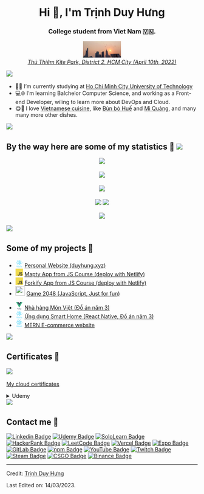 <h1 align="center">Hi 👋, I'm Trịnh Duy Hưng</h1>
<h3 align="center">College student from Viet Nam 🇻🇳. </h3>

<p align="center">
<!--   <img src="./Pictures/bitexco.jpg" style="max-width: 100px;"> -->
  <img src="./Pictures/twilight.jpg" style="max-width: 100px;">
  <br/>
<!--   <a href="https://goo.gl/maps/ZaKP4pWC1drZwviH6"><i>Thủ Thiêm Kite Park, District 2, HCM City (14/03/2022)</i></a> -->
  <a href="https://goo.gl/maps/ZaKP4pWC1drZwviH6"><i>Thủ Thiêm Kite Park, District 2, HCM City (April 10th, 2022)</i></a>
<!--   [Ho Chi Minh City University of Technology](https://goo.gl/maps/ZaKP4pWC1drZwviH6)  -->
</p>
  
<img src="https://user-images.githubusercontent.com/73097560/115834477-dbab4500-a447-11eb-908a-139a6edaec5c.gif">

- 📖🏫 I’m currently studying at [Ho Chi Minh City University of Technology](https://www.google.com/search?q=Ho+Chi+Minh+City+University+of+Technology) 
- 💻🌐 I’m learning Balchelor Computer Science, and working as a Front-end Developer, wiling to learn more about DevOps and Cloud.
- 😋🥗 I love [Vietnamese cuisine](https://www.google.com/search?client=firefox-b-d&q=vietnam+cuisine), like [Bún bò Huế](https://www.google.com/search?q=b%C3%BAn+b%C3%B2+hu%E1%BA%BF) and [Mì Quảng](https://www.google.com/search?q=m%C3%AC+qu%E1%BA%A3ng), and many many more other dishes.



<img src="https://user-images.githubusercontent.com/73097560/115834477-dbab4500-a447-11eb-908a-139a6edaec5c.gif">

## By the way here are some of my statistics 🚀  <img src="https://komarev.com/ghpvc/?username=HUNG-rushb">
<p align="center">
  
<!--   ![DuyHung's github stats](https://github-readme-stats.vercel.app/api?username=HUNG-rushb&show_icons=true&theme=tokyonight) -->
<!--   <img src="https://github-readme-stats.vercel.app/api?username=HUNG-rushb&show_icons=true&theme=tokyonight" /> -->
<!--   <img src="https://hung-git-stat2.vercel.app/api?username=HUNG-rushb&show_icons=true&theme=tokyonight" /> -->
   <img src="https://github.com/HUNG-rushb/hung-stat-vip/blob/master/generated/overview.svg"/>
   
  </br>
  </br>
  
  <img src="https://github-readme-streak-stats.herokuapp.com?user=HUNG-rushb&theme=react&hide_border=true&border_radius=5.5&date_format=M%20j%5B%2C%20Y%5D"/>
<!--   <img src="https://hung-streak-stat.herokuapp.com/?user=HUNG-rushb&theme=tokyonight"/> -->
   
  </br>
  </br>
  
   <img src="https://awesome-github-stats.azurewebsites.net/user-stats/HUNG-rushb?cardType=level-alternate&theme=react&preferLogin=true"/>
  
  </br>
  </br>

<!--   <img src="https://github-readme-stats.vercel.app/api/top-langs/?username=HUNG-rushb&theme=tokyonight&layout=compact&langs_count=10" /> -->
<!--   <img src="https://hung-git-stat2.vercel.app/api/top-langs/?username=HUNG-rushb&theme=tokyonight&layout=compact&langs_count=10" /> -->
  <img src="https://github.com/HUNG-rushb/hung-stat-vip/blob/master/generated/languages.svg"/>
  <img src="https://github-profile-trophy.vercel.app/?username=HUNG-rushb&theme=discord&row=2&column=4" />
  
<!--   <img src="https://github-profile-trophy.vercel.app/?username=HUNG-rushb&theme=tokyonight&rank=SECRET,S,AA,A&row=2&column=3" /> -->
  
  </br>
  </br>
  

  <img src="https://github-readme-activity-graph.cyclic.app/graph?username=HUNG-rushb&theme=react" />
<!--   <img src="https://activity-graph.herokuapp.com/graph?username=HUNG-rushb&theme=react-dark" /> -->
<!--   <img src="https://activity-graph.herokuapp.com/graph?username=HUNG-rushb&bg_color=1F222E&color=F8D866&line=F85D7F&point=FFFFFF" /> -->
  
</p>

<img src="https://user-images.githubusercontent.com/73097560/115834477-dbab4500-a447-11eb-908a-139a6edaec5c.gif">


  
<!-- ## Finished or Learning Course 🎓
<details>
    <summary>Web (Udemy)</summary><br/>

-  <img src="https://raw.githubusercontent.com/devicons/devicon/master/icons/html5/html5-original-wordmark.svg" width="20" height="20"/> [Build Responsive Real-World Websites with HTML and CSS](https://www.udemy.com/course/design-and-develop-a-killer-website-with-html5-and-css3/)
-  <img src="https://raw.githubusercontent.com/devicons/devicon/master/icons/css3/css3-original-wordmark.svg" width="20" height="20"/> [CSS - The Complete Guide 2022 (incl. Flexbox, Grid & Sass)](https://www.udemy.com/course/css-the-complete-guide-incl-flexbox-grid-sass/)
-  <img src="https://raw.githubusercontent.com/devicons/devicon/master/icons/sass/sass-original.svg" width="20" height="20"/> [Advanced CSS and Sass: Flexbox, Grid, Animations and More!](https://www.udemy.com/course/advanced-css-and-sass/)
-  <img src="https://raw.githubusercontent.com/devicons/devicon/master/icons/mysql/mysql-original-wordmark.svg"  width="20" height="20"/> [The Ultimate MySQL Bootcamp: Go from SQL Beginner to Expert](https://www.udemy.com/course/the-ultimate-mysql-bootcamp-go-from-sql-beginner-to-expert/)
-  <img src="https://raw.githubusercontent.com/devicons/devicon/master/icons/nodejs/nodejs-original-wordmark.svg" width="20" height="20"/>  <img src="https://raw.githubusercontent.com/devicons/devicon/master/icons/mongodb/mongodb-original-wordmark.svg"  width="20" height="20"/> <img src="https://raw.githubusercontent.com/devicons/devicon/master/icons/express/express-original-wordmark.svg" width="20" height="20"/> [Node.js, Express, MongoDB & More: The Complete Bootcamp 2022](https://www.udemy.com/course/nodejs-express-mongodb-bootcamp/)
-  <img src="https://raw.githubusercontent.com/devicons/devicon/master/icons/javascript/javascript-original.svg"  width="20" height="20"/> [The Complete JavaScript Course 2022: From Zero to Expert!](https://www.udemy.com/course/the-complete-javascript-course/)
-  <img src="https://raw.githubusercontent.com/devicons/devicon/master/icons/typescript/typescript-original.svg"  width="20" height="20"/> [Understanding TypeScript - 2022 Edition](https://www.udemy.com/course/understanding-typescript/)
-  <img src="https://raw.githubusercontent.com/devicons/devicon/master/icons/react/react-original-wordmark.svg"  width="20" height="20"/> [React - The Complete Guide (incl Hooks, React Router, Redux)](https://www.udemy.com/course/react-the-complete-guide-incl-redux/)
-  <img src="https://raw.githubusercontent.com/devicons/devicon/master/icons/vuejs/vuejs-original-wordmark.svg"  width="20" height="20"/> [Vue - The Complete Guide (incl. Router & Composition API)](https://www.udemy.com/course/vuejs-2-the-complete-guide/)
-  <img src="https://raw.githubusercontent.com/devicons/devicon/master/icons/docker/docker-original-wordmark.svg"  width="20" height="20"/> <img src="https://www.vectorlogo.zone/logos/kubernetes/kubernetes-icon.svg"  width="20" height="20"/> [Docker & Kubernetes: The Practical Guide [2022 Edition]](https://www.udemy.com/course/docker-kubernetes-the-practical-guide/)
  
 </details>
 
 <details>
    <summary>Mobile (Udemy)</summary><br/>

-  <img src="https://reactnative.dev/img/header_logo.svg"  width="20" height="20"/> [React Native - The Practical Guide](https://www.udemy.com/course/react-native-the-practical-guide/)
  
 </details>

<img src="https://user-images.githubusercontent.com/73097560/115834477-dbab4500-a447-11eb-908a-139a6edaec5c.gif"> -->

## Some of my projects 📁
- <img src="https://raw.githubusercontent.com/devicons/devicon/master/icons/react/react-original-wordmark.svg"  width="20" height="20"/> [Personal Website (duyhung.xyz)](https://duyhung.xyz)
- <img src="https://raw.githubusercontent.com/devicons/devicon/master/icons/javascript/javascript-original.svg"  width="20" height="20"/> [Mapty App from JS Course (deploy with Netlify)](https://java-script-learning.vercel.app/)
- <img src="https://raw.githubusercontent.com/devicons/devicon/master/icons/javascript/javascript-original.svg"  width="20" height="20"/> [Forkify App from JS Course (deploy with Netlify)](https://cool-souffle-b27fbd.netlify.app/)
- <img src="https://play-lh.googleusercontent.com/PqQTAYAzJII7d8VJbHSp3HVbKdmCl0iVSLZ1uzuvNPX5bJnrhWE9tAz_XQuEvGULg50"  width="25" height="25"/> [Game 2048 (JavaScript, Just for fun)](https://glittery-sundae-df68ef.netlify.app/)
<!-- - https://2048-hung.vercel.app -->
<!-- - <img src="https://raw.githubusercontent.com/devicons/devicon/master/icons/vuejs/vuejs-original-wordmark.svg"  width="20" height="20"/> [Nhà hàng Món Việt (Đồ án năm 3)](https://project-software-technology-bku-2021.vercel.app/home) -->
- <img src="https://raw.githubusercontent.com/devicons/devicon/master/icons/vuejs/vuejs-original-wordmark.svg"  width="20" height="20"/> [Nhà hàng Món Việt (Đồ án năm 3)](https://sparkly-piroshki-7d4c5d.netlify.app)
- <img src="https://raw.githubusercontent.com/devicons/devicon/master/icons/react/react-original-wordmark.svg"  width="20" height="20"/> [Ứng dụng Smart Home (React Native, Đồ án năm 3)](https://expo.dev/@hung.trinhrushbcyka/smart-home?serviceType=classic&distribution=expo-go)
- <img src="https://raw.githubusercontent.com/devicons/devicon/master/icons/react/react-original-wordmark.svg"  width="20" height="20"/> [MERN E-commerce website](https://hungmernshop.herokuapp.com/)



<img src="https://user-images.githubusercontent.com/73097560/115834477-dbab4500-a447-11eb-908a-139a6edaec5c.gif">

## Certificates 📜
[![](https://skillicons.dev/icons?i=aws,azure&perline=3)](https://www.credly.com/users/duy-hung-trinh)

[My cloud certificates](https://www.credly.com/users/duy-hung-trinh)

<!-- [![My Skills](https://skillicons.dev/icons?i=aws,gcp,azure,react,vue,flutter&perline=3)](https://skillicons.dev) -->


<details>
    <summary>Udemy</summary><br/>
  
-  [Git](https://www.udemy.com/certificate/UC-fec869f1-cb48-4a03-b2d1-3930b8717953/)
-  [Web design](https://www.udemy.com/certificate/UC-b9d97781-7eab-486c-bcfb-b1aba8036025/)
-  [ReactJS](https://www.udemy.com/certificate/UC-7868e56b-d41c-42bf-88e4-cf58d43eaea5/)
-  [JavaScript](https://www.udemy.com/certificate/UC-130f9471-7466-4357-8715-3a090a250901/)
-  [CSS](https://drive.google.com/file/d/1SLIl2w9MLHn-ELcM0HpfEIYhYHn_L1mp/view?usp=sharing)
<!-- -  [Styled Components](https://drive.google.com/file/d/1KQJoUJz_ONAFh11VgKoh0e17O837C-W-/view?usp=sharing) -->
</details>
  
  <!-- 
<details>
    <summary>Amazon Web Service</summary><br/>
  
-  [AWS Cloud Practitioner CLF-01](https://drive.google.com/file/d/1l4YLX_M5P5fUCzPv_p6tA5UTB3DjzpZ5/view?usp=sharing)
  
</details>

<details>
    <summary>Microsoft Azure</summary><br/>
  
-  [Azure Fundamentals AZ-900](https://drive.google.com/file/d/1PNijNlGxvb1ZxjG-MoQT6gXi-89FLwGb/view?usp=sharing)
  
</details> -->
 




<img src="https://user-images.githubusercontent.com/73097560/115834477-dbab4500-a447-11eb-908a-139a6edaec5c.gif">

## Contact me 📇

<!-- [![Facebook Badge](https://img.shields.io/badge/Facebook-1877F2?style=for-the-badge&logo=facebook&logoColor=white)](https://www.facebook.com/duyhung.chase/) -->
<!-- [![Reddit Badge](https://img.shields.io/badge/Reddit-FF4500?style=for-the-badge&logo=reddit&logoColor=white)](https://www.reddit.com/user/DuyHungVN) -->
[![Linkedin Badge](https://img.shields.io/badge/LinkedIn-0077B5?style=for-the-badge&logo=linkedin&logoColor=white)](https://www.linkedin.com/in/hayden-trinh/)
[![Udemy Badge](https://img.shields.io/badge/Udemy-EC5252?style=for-the-badge&logo=Udemy&logoColor=white)](https://www.udemy.com/user/hung-trinh-19/)
[![SoloLearn Badge](https://img.shields.io/badge/-Sololearn-3a464b?style=for-the-badge&logo=Sololearn&logoColor=white)](https://www.sololearn.com/profile/14650943)
[![HackerRank Badge](https://img.shields.io/badge/-Hackerrank-2EC866?style=for-the-badge&logo=HackerRank&logoColor=white)](https://www.hackerrank.com/tdhtp2016)
[![LeetCode Badge](https://img.shields.io/badge/-LeetCode-FFA116?style=for-the-badge&logo=LeetCode&logoColor=black)](https://leetcode.com/user0723HE/)
[![Vercel Badge](https://img.shields.io/badge/Vercel-000000?style=for-the-badge&logo=vercel&logoColor=white)](https://vercel.com/hung-rushb)
[![Expo Badge](https://img.shields.io/badge/Expo-1B1F23?style=for-the-badge&logo=expo&logoColor=white)](https://expo.dev/@hung.trinhrushbcyka)
[![GitLab Badge](https://img.shields.io/badge/GitLab-330F63?style=for-the-badge&logo=gitlab&logoColor=white)](https://gitlab.com/HUNG-rushb)
[![npm Badge](https://img.shields.io/badge/npm-CB3837?style=for-the-badge&logo=npm&logoColor=white)](https://www.npmjs.com/~duyhungvn)
[![YouTube Badge](https://img.shields.io/badge/YouTube-FF0000?style=for-the-badge&logo=youtube&logoColor=white)](https://www.youtube.com/channel/UCgHEoBQixaDYW8AyVeA9yoQ)
[![Twitch Badge](https://img.shields.io/badge/Twitch-9146FF?style=for-the-badge&logo=twitch&logoColor=white)](https://www.facebook.com/duyhung.chase/)
[![Steam Badge](https://img.shields.io/badge/Steam-000000?style=for-the-badge&logo=steam&logoColor=white)](https://steamcommunity.com/id/hungrushbcyka/)
[![CSGO Badge](https://img.shields.io/badge/Counter_Strike-000000?style=for-the-badge&logo=counter-strike&logoColor=white)](https://steamcommunity.com/id/hungrushbcyka/)
[![Binance Badge](https://img.shields.io/badge/Binance-FCD535?style=for-the-badge&logo=binance&logoColor=white)]()

<!-- <p align='center'>
  <img src="https://i.gifer.com/origin/08/089af74235a38edcc7b433321f0a5472_w200.gif" style="max-width: 100px;"> 
</p> -->

<!-- 
[![Gmail Badge](https://img.shields.io/badge/Gmail-D14836?style=for-the-badge&logo=gmail&logoColor=white)](       )

[![Messenger Badge](https://img.shields.io/badge/Messenger-00B2FF?style=for-the-badge&logo=messenger&logoColor=white)](       )

[![Telegram Badge](https://img.shields.io/badge/Telegram-2CA5E0?style=for-the-badge&logo=telegram&logoColor=white)](       ) -->



------
Credit: [Trịnh Duy Hưng](https://github.com/HUNG-rushb)

Last Edited on: 14/03/2023.







